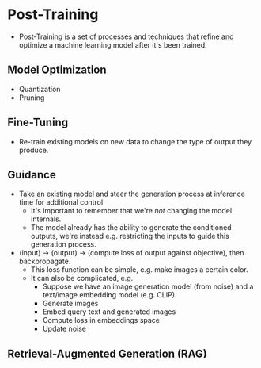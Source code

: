 # Post-Training

- Post-Training  is a set of processes and techniques that refine and optimize a machine learning model after it's been trained.

## Model Optimization

- Quantization
- Pruning

## Fine-Tuning

- Re-train existing models on new data to change the type of output they produce.

## Guidance

- Take an existing model and steer the generation process at inference time for additional control
  - It's important to remember that we're _not_ changing the model internals. 
  - The model already has the ability to generate the conditioned outputs, we're instead e.g. restricting the inputs to guide this generation process. 
- (input) -> (output) -> (compute loss of output against objective), then backpropagate. 
  - This loss function can be simple, e.g. make images a certain color. 
  - It can also be complicated, e.g.
    - Suppose we have an image generation model (from noise) and a text/image embedding model (e.g. CLIP)
    - Generate images
    - Embed query text and generated images
    - Compute loss in embeddings space
    - Update noise

## Retrieval-Augmented Generation (RAG)